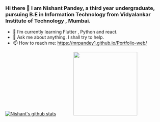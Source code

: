 ### Hi there 👋 I am Nishant Pandey, a third year undergraduate, pursuing B.E in Information Technology from Vidyalankar Institute of Technology , Mumbai.
- 🌱 I’m currently learning Flutter , Python and react.
- 💬 Ask me about anything. I shall try to help.
- 📫 How to reach me: https://mrpandey1.github.io/Portfolio-web/

[![Nishant's github stats](https://github-readme-stats.vercel.app/api?username=mrpandey1&show_icons=true)](https://github.com/anuraghazra/github-readme-stats)  &nbsp;&nbsp;&nbsp;&nbsp;&nbsp;&nbsp;&nbsp;&nbsp;&nbsp;&nbsp;&nbsp;&nbsp;  <img src="https://i.pinimg.com/originals/e4/26/70/e426702edf874b181aced1e2fa5c6cde.gif" data-canonical-src="https://gyazo.com/eb5c5741b6a9a16c692170a41a49c858.png" width="200" height="200" />
